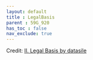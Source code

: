 ```yaml
---
layout: default
title : LegalBasis
parent : 59G_920
has_toc : false
nav_exclude: true
--- 
```


<div id="observablehq-Content-71d756ae"></div>
<div id="observablehq-intro-71d756ae"></div>
<div id="observablehq-titleB-71d756ae"></div>
<div id="observablehq-TitleB2-71d756ae"></div>
<div id="observablehq-viewof-origine-71d756ae"></div>
<div id="observablehq-viewof-destination-71d756ae"></div>
<div id="observablehq-subtitle2-71d756ae"></div>
<div id="observablehq-graph1-71d756ae"></div>
<div id="observablehq-viewof-SelectBasis-71d756ae"></div>
<div id="observablehq-SubTitle-71d756ae"></div>
<div id="observablehq-graph2-71d756ae"></div>
<div id="observablehq-checkbox5-71d756ae"></div>
<div id="observablehq-Text3-71d756ae"></div>
<div id="observablehq-text4-71d756ae"></div>
<div id="observablehq-text5-71d756ae"></div>
<div id="observablehq-text6-71d756ae"></div>
<p>Credit: <a href="https://observablehq.com/d/7d533f7e5f088bce"> II. Legal Basis by datasile</a></p>

<link rel="stylesheet" href="https://cdn.jsdelivr.net/npm/@observablehq/inspector@5/dist/inspector.css">
<script type="module">
import {Runtime, Inspector} from "https://cdn.jsdelivr.net/npm/@observablehq/runtime@5/dist/runtime.js";
import define from "https://api.observablehq.com/d/7d533f7e5f088bce.js?v=4";
new Runtime().module(define, name => {
  if (name === "Content") return new Inspector(document.querySelector("#observablehq-Content-71d756ae"));
  if (name === "intro") return new Inspector(document.querySelector("#observablehq-intro-71d756ae"));
  if (name === "titleB") return new Inspector(document.querySelector("#observablehq-titleB-71d756ae"));
  if (name === "TitleB2") return new Inspector(document.querySelector("#observablehq-TitleB2-71d756ae"));
  if (name === "viewof origine") return new Inspector(document.querySelector("#observablehq-viewof-origine-71d756ae"));
  if (name === "viewof destination") return new Inspector(document.querySelector("#observablehq-viewof-destination-71d756ae"));
  if (name === "subtitle2") return new Inspector(document.querySelector("#observablehq-subtitle2-71d756ae"));
  if (name === "graph1") return new Inspector(document.querySelector("#observablehq-graph1-71d756ae"));
  if (name === "viewof SelectBasis") return new Inspector(document.querySelector("#observablehq-viewof-SelectBasis-71d756ae"));
  if (name === "SubTitle") return new Inspector(document.querySelector("#observablehq-SubTitle-71d756ae"));
  if (name === "graph2") return new Inspector(document.querySelector("#observablehq-graph2-71d756ae"));
  if (name === "checkbox5") return new Inspector(document.querySelector("#observablehq-checkbox5-71d756ae"));
  if (name === "Text3") return new Inspector(document.querySelector("#observablehq-Text3-71d756ae"));
  if (name === "text4") return new Inspector(document.querySelector("#observablehq-text4-71d756ae"));
  if (name === "text5") return new Inspector(document.querySelector("#observablehq-text5-71d756ae"));
  if (name === "text6") return new Inspector(document.querySelector("#observablehq-text6-71d756ae"));
  return ["Requests","countryGroup","legalbasis","orderByValue"].includes(name);
});
</script>
